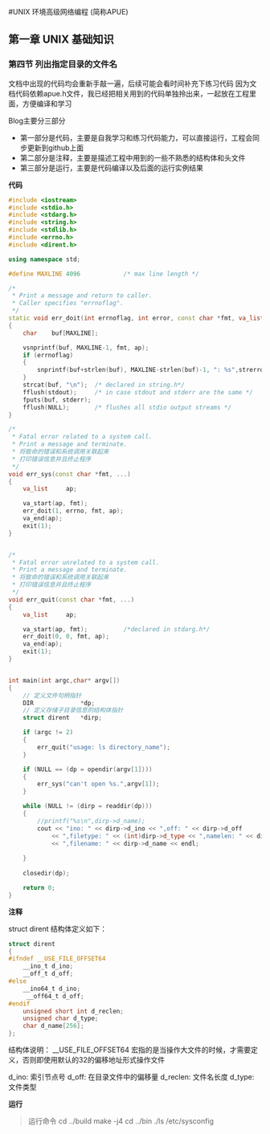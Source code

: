 #UNIX 环境高级网络编程 (简称APUE)
## 第一章 UNIX 基础知识
### 第四节 列出指定目录的文件名

文档中出现的代码均会重新手敲一遍，后续可能会看时间补充下练习代码
因为文档代码依赖apue.h文件，我已经把相关用到的代码单独拎出来，一起放在工程里面，方便编译和学习

Blog主要分三部分
- 第一部分是代码，主要是自我学习和练习代码能力，可以直接运行，工程会同步更新到github上面
- 第二部分是注释，主要是描述工程中用到的一些不熟悉的结构体和头文件
- 第三部分是运行，主要是代码编译以及后面的运行实例结果

**代码**

```C++
#include <iostream>
#include <stdio.h>
#include <stdarg.h>
#include <string.h>
#include <stdlib.h>
#include <errno.h>
#include <dirent.h>

using namespace std;

#define	MAXLINE	4096			/* max line length */

/*
 * Print a message and return to caller.
 * Caller specifies "errnoflag".
 */
static void err_doit(int errnoflag, int error, const char *fmt, va_list ap)
{
	char	buf[MAXLINE];

	vsnprintf(buf, MAXLINE-1, fmt, ap);
	if (errnoflag)
    {
		snprintf(buf+strlen(buf), MAXLINE-strlen(buf)-1, ": %s",strerror(error));
    }
	strcat(buf, "\n");  /* declared in string.h*/
	fflush(stdout);		/* in case stdout and stderr are the same */
	fputs(buf, stderr);
	fflush(NULL);		/* flushes all stdio output streams */
}

/*
 * Fatal error related to a system call.
 * Print a message and terminate.
 * 将致命的错误和系统调用关联起来
 * 打印错误信息并且终止程序
 */
void err_sys(const char *fmt, ...)
{
	va_list		ap;

	va_start(ap, fmt);
	err_doit(1, errno, fmt, ap);
	va_end(ap);
	exit(1);
}


/*
 * Fatal error unrelated to a system call.
 * Print a message and terminate.
 * 将致命的错误和系统调用关联起来
 * 打印错误信息并且终止程序
 */
void err_quit(const char *fmt, ...)
{
	va_list		ap;

	va_start(ap, fmt);          /*declared in stdarg.h*/
	err_doit(0, 0, fmt, ap);
	va_end(ap);
	exit(1);
}


int main(int argc,char* argv[])
{
    // 定义文件句柄指针
    DIR             *dp;
    // 定义存储子目录信息的结构体指针
    struct dirent   *dirp;

    if (argc != 2)
    {
        err_quit("usage: ls directory_name");
    }

    if (NULL == (dp = opendir(argv[1])))
    {
        err_sys("can't open %s.",argv[1]);
    }

    while (NULL != (dirp = readdir(dp)))
    {  
        //printf("%s\n",dirp->d_name);
        cout << "ino: " << dirp->d_ino << ",off: " << dirp->d_off
            << ",filetype: " << (int)dirp->d_type << ",namelen: " << dirp->d_reclen
            << ",filename: " << dirp->d_name << endl;
        
    }
    
    closedir(dp);

    return 0;
}
```

**注释**

struct dirent 结构体定义如下：
```C
struct dirent
{
#ifndef __USE_FILE_OFFSET64         
    __ino_t d_ino;
    __off_t d_off;
#else
    __ino64_t d_ino;
     __off64_t d_off;
#endif
    unsigned short int d_reclen;
    unsigned char d_type;
    char d_name[256];	
};
```
结构体说明：
__USE_FILE_OFFSET64  宏指的是当操作大文件的时候，才需要定义，否则即使用默认的32的偏移地址形式操作文件

d_ino: 索引节点号
d_off: 在目录文件中的偏移量
d_reclen: 文件名长度
d_type: 文件类型


**运行**
> 运行命令
> cd ../build
> make -j4
> cd ../bin
> ./ls /etc/sysconfig


